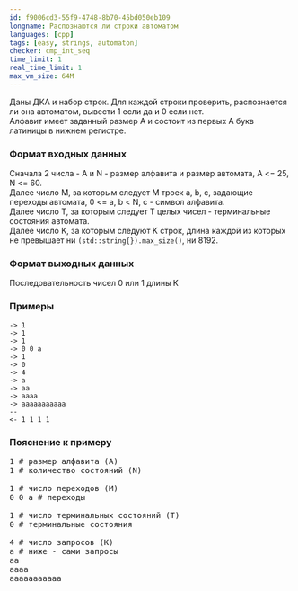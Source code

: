 ```yaml
---
id: f9006cd3-55f9-4748-8b70-45bd050eb109
longname: Распознаются ли строки автоматом
languages: [cpp]
tags: [easy, strings, automaton]
checker: cmp_int_seq
time_limit: 1
real_time_limit: 1
max_vm_size: 64M
---
```



Даны ДКА и набор строк. Для каждой строки проверить, распознается ли она автоматом, вывести 1 если да и 0 если нет.  
Алфавит имеет заданный размер A и состоит из первых A букв латиницы в нижнем регистре.

### Формат входных данных

Сначала 2 числа - A и N - размер алфавита и размер автомата, A <= 25, N <= 60.  
Далее число M, за которым следует M троек a, b, c, задающие переходы автомата, 0 <= a, b < N, c - символ алфавита.  
Далее число T, за которым следует T целых чисел - терминальные состояния автомата.  
Далее число K, за которым следуют K строк, длина каждой из которых не превышает ни `(std::string{}).max_size()`, ни 8192.

### Формат выходных данных

Последовательность чисел 0 или 1 длины K

### Примеры

```
-> 1
-> 1
-> 1
-> 0 0 a
-> 1
-> 0
-> 4
-> a
-> aa
-> aaaa
-> aaaaaaaaaaa
--
<- 1 1 1 1
```

### Пояснение к примеру

<pre>
1 # размер алфавита (A)
1 # количество состояний (N)

1 # число переходов (M)
0 0 a # переходы

1 # число терминальных состояний (T)
0 # терминальные состояния

4 # число запросов (K)
a # ниже - сами запросы
aa
aaaa
aaaaaaaaaaa
</pre>
